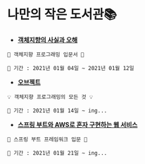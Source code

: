 # 나만의 작은 도서관📚
- [**객체지향의 사실과 오해**](https://github.com/vrang-v/library/tree/main/%EA%B0%9D%EC%B2%B4%EC%A7%80%ED%96%A5%EC%9D%98%20%EC%82%AC%EC%8B%A4%EA%B3%BC%20%EC%98%A4%ED%95%B4)
```
🐣 객체지향 프로그래밍 입문서 🐣

📆 기간 : 2021년 01월 04일 ~ 2021년 01월 12일
```

- [**오브젝트**](https://github.com/vrang-v/library/tree/main/%EC%98%A4%EB%B8%8C%EC%A0%9D%ED%8A%B8)
```
💡 객체지향 프로그래밍의 모든 것 💡

📆 기간 : 2021년 01월 14일 ~ ing...
```

- [**스프링 부트와 AWS로 혼자 구현하는 웹 서비스**](https://github.com/vrang-v/springboot-webservice-demo)
```
🌱 스프링 부트 프레임워크 입문 🌱

📆 기간 : 2021년 01월 21일 ~ ing...
```
